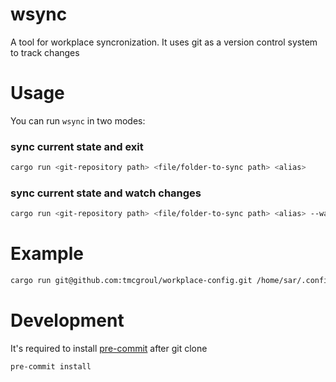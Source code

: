 # wsync
A tool for workplace syncronization. It uses git as a version control system to track changes

# Usage
You can run `wsync` in two modes:
### sync current state and exit
```sh
cargo run <git-repository path> <file/folder-to-sync path> <alias>
```
### sync current state and watch changes
```sh
cargo run <git-repository path> <file/folder-to-sync path> <alias> --watch
```

# Example
```sh
cargo run git@github.com:tmcgroul/workplace-config.git /home/sar/.config/terminator/config terminator
```

# Development
It's required to install [pre-commit](https://pre-commit.com/#3-install-the-git-hook-scripts) after git clone
```sh
pre-commit install
```

